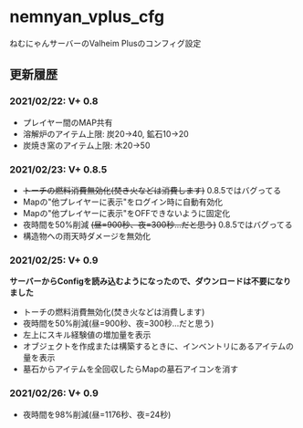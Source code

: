 # nemnyan_vplus_cfg
ねむにゃんサーバーのValheim Plusのコンフィグ設定

## 更新履歴
### 2021/02/22: V+ 0.8
* プレイヤー間のMAP共有
* 溶解炉のアイテム上限: 炭20→40, 鉱石10→20
* 炭焼き窯のアイテム上限: 木20→50

### 2021/02/23: V+ 0.8.5
* ~~トーチの燃料消費無効化(焚き火などは消費します)~~ 0.8.5ではバグってる
* Mapの"他プレイヤーに表示"をログイン時に自動有効化
* Mapの"他プレイヤーに表示"をOFFできないように固定化
* 夜時間を50%削減 ~~(昼=900秒、夜=300秒…だと思う)~~ 0.8.5ではバグってる
* 構造物への雨天時ダメージを無効化

### 2021/02/25: V+ 0.9
**サーバーからConfigを読み込むようになったので、ダウンロードは不要になりました**

* トーチの燃料消費無効化(焚き火などは消費します)
* 夜時間を50%削減(昼=900秒、夜=300秒…だと思う)
* 左上にスキル経験値の増加量を表示
* オブジェクトを作成または構築するときに、インベントリにあるアイテムの量を表示
* 墓石からアイテムを全回収したらMapの墓石アイコンを消す

### 2021/02/26: V+ 0.9
* 夜時間を98%削減(昼=1176秒、夜=24秒)
